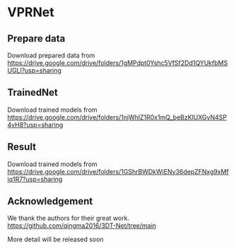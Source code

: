 # VPRNet
## Prepare data
Download prepared data from https://drive.google.com/drive/folders/1gMPdpt0Yshc5VfSf2Dd1QYUkfbMSUGLl?usp=sharing
## TrainedNet
Download trained models from https://drive.google.com/drive/folders/1njWhlZ1R0x1mQ_beBzKlUXGvN4SP4vH8?usp=sharing
## Result
Download trained models from https://drive.google.com/drive/folders/1GShrBWDkWiENy36depZFNxg9xMfiq1R7?usp=sharing
## Acknowledgement
We thank the authors for their great work.
https://github.com/qingma2016/3DT-Net/tree/main

More detail will be released soon
